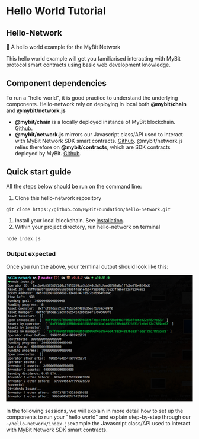 # Hello World Tutorial

## Hello-Network

🔷 A hello world example for the MyBit Network

This hello world example will get you familiarised interacting with MyBit protocol smart contracts using basic web development knowledge.

## Component dependencies

To run a "hello world", it is good practice to understand the underlying components. Hello-network rely on deploying in local both **@mybit/chain** and **@mybit/network.js**

* **@mybit/chain** is a locally deployed instance of MyBit blockchain. [Github](https://github.com/MyBitFoundation/MyBit-Chain.tech).
* **@mybit/network.js** mirrors our Javascript class/API used to interact with MyBit Network SDK smart contracts.  [Github](https://github.com/MyBitFoundation/network.js). @mybit/network.js relies therefore on **@mybit/contracts**, which are  SDK contracts deployed by MyBit. [Github](https://github.com/MyBitFoundation/MyBit-Network.tech). 

## Quick start guide

All the steps below should be run on the command line: 

1. Clone this hello-network repository 

```text
git clone https://github.com/MyBitFoundation/hello-network.git
```

1. Install your local blockchain. See [installation](https://developer.mybit.io/hello-network/~/edit/drafts/-LP3bZnshIxL8ayzSrK6/set-up-mybit-chain#how-do-i-install-mybit-chain).
2. Within your project directory, run hello-network on terminal 

 `node index.js`

### Output expected

Once you run the above, your terminal output should look like this: 

![Hello-network example](.gitbook/assets/screen-shot-2018-10-18-at-4.34.54-pm.png)

In the following sessions, we will explain in more detail how to set up the components to run your "hello world" and explain step-by-step through our `~/hello-network/index.js`example the Javascript class/API  used to interact with MyBit Network SDK smart contracts. 

